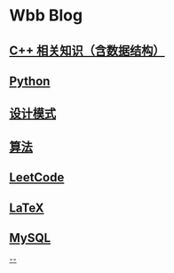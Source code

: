 # Wbb Blog

## [C++ 相关知识（含数据结构）](./Cplusplus/index.md)

## [Python]()

## [设计模式](./DesignPatten/index.md)

## [算法](./Algorithm/index.md)

## [LeetCode](./LeetCode/index.md)

## [LaTeX](./LaTeX/index.md)

## [MySQL](./MySQL/index.md)

[-](./Psychology/index.md)[-](./Economics/index.md)